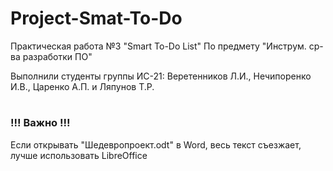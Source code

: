 # Project-Smat-To-Do
Практическая работа №3 "Smart To-Do List"
По предмету "Инструм. ср-ва разработки ПО"

Выполнили студенты группы ИС-21: Веретенников Л.И., Нечипоренко И.В., Царенко А.П. и Ляпунов Т.Р.
#

### !!! Важно !!!
Если открывать "Шедевропроект.odt" в Word, весь текст съезжает, лучше использовать LibreOffice
